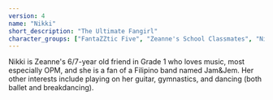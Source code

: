 ```yaml
---
version: 4
name: "Nikki"
short_description: "The Ultimate Fangirl"
character_groups: ["FantaZZtic Five", "Zeanne's School Classmates", "Nikki's Family"]
---
```


Nikki is Zeanne's 6/7-year old friend in Grade 1 who loves music, most especially OPM, and she is a fan of a Filipino band named Jam&Jem. Her other interests include playing on her guitar, gymnastics, and dancing (both ballet and breakdancing).